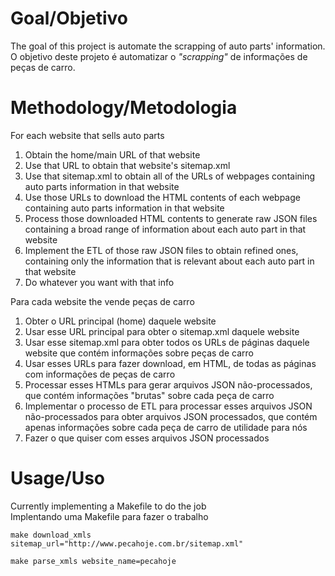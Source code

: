 # Goal/Objetivo

The goal of this project is automate the scrapping of auto parts' information.<br>
O objetivo deste projeto é automatizar o *"scrapping"* de informações de peças de carro.

# Methodology/Metodologia

For each website that sells auto parts
1. Obtain the home/main URL of that website
2. Use that URL to obtain that website's sitemap.xml
3. Use that sitemap.xml to obtain all of the URLs of webpages containing auto parts information in that website
4. Use those URLs to download the HTML contents of each webpage containing auto parts information in that website
5. Process those downloaded HTML contents to generate raw JSON files containing a broad range of information about each auto part in that website
6. Implement the ETL of those raw JSON files to obtain refined ones, containing only the information that is relevant about each auto part in that website
7. Do whatever you want with that info

Para cada website the vende peças de carro
1. Obter o URL principal (home) daquele website
2. Usar esse URL principal para obter o sitemap.xml daquele website
3. Usar esse sitemap.xml para obter todos os URLs de páginas daquele website que contém informações sobre peças de carro
4. Usar esses URLs para fazer download, em HTML, de todas as páginas com informações de peças de carro
5. Processar esses HTMLs para gerar arquivos JSON não-processados, que contém informações "brutas" sobre cada peça de carro
6. Implementar o processo de ETL para processar esses arquivos JSON não-processados para obter arquivos JSON processados, que contém apenas informações sobre cada peça de carro de utilidade para nós
7. Fazer o que quiser com esses arquivos JSON processados

# Usage/Uso

Currently implementing a Makefile to do the job <br>
Implentando uma Makefile para fazer o trabalho


`make download_xmls sitemap_url="http://www.pecahoje.com.br/sitemap.xml"`

`make parse_xmls website_name=pecahoje`
